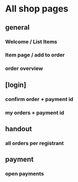 # All shop pages

## general

### Welcome / List Items

### Item page / add to order

### order overview

## [login]

### confirm order + payment id

### my orders + payment id

## handout

### all orders per registrant

## payment

### open payments